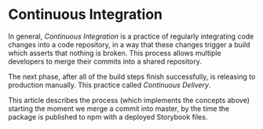 # Continuous Integration

In general, _Continuous Integration_ is a practice of regularly integrating code changes into a code repository, in a way that these changes trigger a build which asserts that nothing is broken.
This process allows multiple developers to merge their commits into a shared repository.

The next phase, after all of the build steps finish successfully, is releasing to production manually. This practice called _Continuous Delivery_.

This article describes the process (which implements the concepts above) starting the moment we merge a commit into master, by the time the package is published to npm with a deployed Storybook files.
